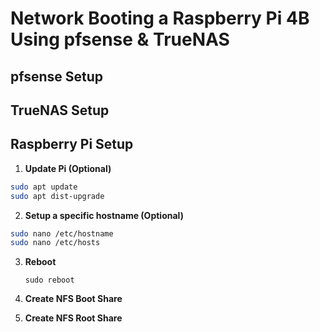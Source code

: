 # Network Booting a Raspberry Pi 4B Using pfsense & TrueNAS

## pfsense Setup

## TrueNAS Setup

## Raspberry Pi Setup

1. **Update Pi (Optional)**

```bash
sudo apt update
sudo apt dist-upgrade
```

2. **Setup a specific hostname (Optional)**

```bash
sudo nano /etc/hostname
sudo nano /etc/hosts
```

3. **Reboot**

    `sudo reboot`

4. **Create NFS Boot Share**



5. **Create NFS Root Share**
